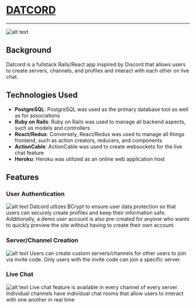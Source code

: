 # [DATCORD](https://datc0rd.herokuapp.com/#/login)
---
![alt text](https://i.imgur.com/wdlNkTA.png)

Background
---
Datcord is a fullstack Rails/React app inspired by Discord that allows users to create servers, channels, and profiles and interact with each other on live chat. 

Technologies Used
---
+ **PostgreSQL**: PostgreSQL was used as the primary database tool as well as for associations
+ **Ruby on Rails**: Ruby on Rails was used to manage all backend aspects, such as models and controllers
+ **React/Redux**: Conversely, React/Redux was used to manage all things frontend, such as action creators, reducers, and components
+ **ActionCable**: ActionCable was used to create websockets for the live chat feature
+ **Heroku**: Heroku was utilized as an online web application host

Features
---
### User Authentication
![alt text](https://i.imgur.com/mP1Jc6e.png)
Datcord utlizes BCrypt to ensure user data protection so that users can securely create profiles and keep their information safe. Additionally, a demo user account is also pre-created for anyone who wants to quickly preview the site without having to create their own account.

### Server/Channel Creation
![alt text](https://im2.ezgif.com/tmp/ezgif-2-9c9161d0b3a1.gif)
Users can create custom servers/channels for other users to join via invite code. Only users with the invite code can join a specific server.

### Live Chat
![alt text](https://im2.ezgif.com/tmp/ezgif-2-8d7eaf92c920.gif)
Live chat feature is available in every channel of every server. Individual channels have individual chat rooms that allow users to interact with one another in real time

